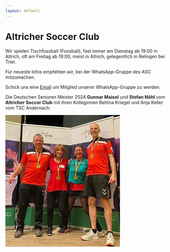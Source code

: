 ```yaml
---
layout: default
---
```


# Altricher Soccer Club

Wir spielen Tischfussball (Foosball), fast immer am Dienstag ab 19:00 in Altrich, oft am Freitag ab 19:00, meist in Altrich, gelegentlich in Relingen bei Trier.

Für neueste Infos empfehlen wir, bei der WhatsApp-Gruppe des ASC mitzumachen.

Schick uns eine <a href="mailto:info@altricher-soccerclub.de?subject=WhatsApp-Gruppe">Email</a> um Mitglied unserer WhatsApp-Gruppe zu werden.

Die Deutschen Senioren Meister 2024 **Gunnar Maisel** und **Stefan Nöhl** vom **Altricher Soccer Club** mit ihren Kolleginnen Bettina Kriegel und Anja Keller vom TSC Andernach:

![Deutsche Meister Senioren Doppel 2024](/assets/DeutscheMeisterSeniorenDoppel2024.jpg "Deutsche Meister Senioren Doppel 2024")


